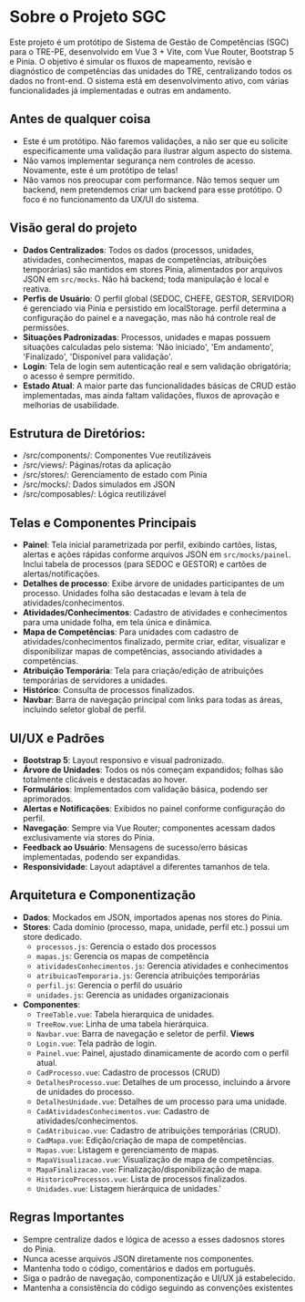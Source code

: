 # Sobre o Projeto SGC

Este projeto é um protótipo de Sistema de Gestão de Competências (SGC) para o TRE-PE, desenvolvido em Vue 3 + Vite, com
Vue Router, Bootstrap 5 e Pinia. O objetivo é simular os fluxos de mapeamento, revisão e diagnóstico de competências das unidades
do TRE, centralizando todos os dados no front-end. O sistema está em desenvolvimento ativo, com várias funcionalidades já implementadas e outras em andamento.

## Antes de qualquer coisa
- Este é um protótipo. Não faremos validações, a não ser que eu solicite especificamente uma validação para ilustrar algum aspecto do sistema.
- Não vamos implementar segurança nem controles de acesso. Novamente, este é um protótipo de telas!
- Não vamos nos preocupar com performance. Não temos sequer um backend, nem pretendemos criar um backend para esse protótipo. O foco é no funcionamento da UX/UI do sistema.

## Visão geral do projeto

- **Dados Centralizados**: Todos os dados (processos, unidades, atividades, conhecimentos, mapas de competências,
  atribuições temporárias) são mantidos em stores Pinia, alimentados por arquivos JSON em `src/mocks`. Não há backend;
  toda manipulação é local e reativa.
- **Perfis de Usuário**: O perfil global (SEDOC, CHEFE, GESTOR, SERVIDOR) é gerenciado via Pinia e persistido em localStorage. 
  perfil determina a configuração do painel e a navegação, mas não há controle real de permissões.
- **Situações Padronizadas**: Processos, unidades e mapas possuem situações calculadas pelo sistema: 'Não iniciado', 'Em
  andamento', 'Finalizado', 'Disponível para validação'.
- **Login**: Tela de login sem autenticação real e sem validação obrigatória; o acesso é sempre permitido.
- **Estado Atual**: A maior parte das funcionalidades básicas de CRUD estão implementadas, mas ainda faltam validações, fluxos de aprovação e melhorias de usabilidade.

## Estrutura de Diretórios:
- /src/components/: Componentes Vue reutilizáveis
- /src/views/: Páginas/rotas da aplicação
- /src/stores/: Gerenciamento de estado com Pinia
- /src/mocks/: Dados simulados em JSON
- /src/composables/: Lógica reutilizável

## Telas e Componentes Principais

- **Painel**: Tela inicial parametrizada por perfil, exibindo cartões, listas, alertas e ações rápidas conforme arquivos
  JSON em `src/mocks/painel`. Inclui tabela de processos (para SEDOC e GESTOR) e cartões de alertas/notificações.
- **Detalhes de processo**: Exibe árvore de unidades participantes de um processo. Unidades folha são destacadas e levam à tela de
  atividades/conhecimentos.
- **Atividades/Conhecimentos**: Cadastro de atividades e conhecimentos para uma unidade folha, em tela única e dinâmica.
- **Mapa de Competências**: Para unidades com cadastro de atividades/conhecimentos finalizado, permite criar, editar, visualizar e disponibilizar mapas de
  competências, associando atividades a competências.
- **Atribuição Temporária**: Tela para criação/edição de atribuições temporárias de servidores a unidades.
- **Histórico**: Consulta de processos finalizados.
- **Navbar**: Barra de navegação principal com links para todas as áreas, incluindo seletor global de perfil.

## UI/UX e Padrões

- **Bootstrap 5**: Layout responsivo e visual padronizado.
- **Árvore de Unidades**: Todos os nós começam expandidos; folhas são totalmente clicáveis e destacadas ao hover.
- **Formulários**: Implementados com validação básica, podendo ser aprimorados.
- **Alertas e Notificações**: Exibidos no painel conforme configuração do perfil.
- **Navegação**: Sempre via Vue Router; componentes acessam dados exclusivamente via stores do Pinia.
- **Feedback ao Usuário**: Mensagens de sucesso/erro básicas implementadas, podendo ser expandidas.
- **Responsividade**: Layout adaptável a diferentes tamanhos de tela.

## Arquitetura e Componentização

- **Dados**: Mockados em JSON, importados apenas nos stores do Pinia.
- **Stores**: Cada domínio (processo, mapa, unidade, perfil etc.) possui um store dedicado.
  - `processos.js`: Gerencia o estado dos processos
  - `mapas.js`: Gerencia os mapas de competência
  - `atividadesConhecimentos.js`: Gerencia atividades e conhecimentos
  - `atribuicaoTemporaria.js`: Gerencia atribuições temporárias
  - `perfil.js`: Gerencia o perfil do usuário
  - `unidades.js`: Gerencia as unidades organizacionais
- **Componentes**:
  - `TreeTable.vue`: Tabela hierarquica de unidades.
  - `TreeRow.vue`: Linha de uma tabela hierárquica. 
  - `Navbar.vue`: Barra de navegação e seletor de perfil.
  **Views**
  - `Login.vue`: Tela padrão de login.
  - `Painel.vue`: Painel, ajustado dinamicamente de acordo com o perfil atual.
  - `CadProcesso.vue`: Cadastro de processos (CRUD)
  - `DetalhesProcesso.vue`: Detalhes de um processo, incluindo a árvore de unidades do processo.
  - `DetalhesUnidade.vue`: Detalhes de um processo para uma unidade.
  - `CadAtividadesConhecimentos.vue`: Cadastro de atividades/conhecimentos.
  - `CadAtribuicao.vue`: Cadastro de atribuições temporárias (CRUD).
  - `CadMapa.vue`: Edição/criação de mapa de competências.
  - `Mapas.vue`: Listagem e gerenciamento de mapas.
  - `MapaVisualizacao.vue`: Visualização de mapa de competências.
  - `MapaFinalizacao.vue`: Finalização/disponibilização de mapa.
  - `HistoricoProcessos.vue`: Lista de processos finalizados.
  - `Unidades.vue`: Listagem hierárquica de unidades.'

## Regras Importantes
- Sempre centralize dados e lógica de acesso a esses dadosnos stores do Pinia.
- Nunca acesse arquivos JSON diretamente nos componentes.
- Mantenha todo o código, comentários e dados em português.
- Siga o padrão de navegação, componentização e UI/UX já estabelecido.
- Mantenha a consistência do código seguindo as convenções existentes